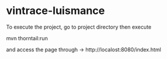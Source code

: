 # vintrace-luismance

To execute the project, go to project directory then execute 

mvn thorntail:run

and access the page through -> http://localost:8080/index.html
